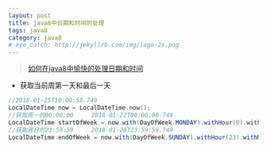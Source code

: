 ```yaml
---
layout: post
title: java8中日期和时间的处理
tags: java8
category: java8
# eye_catch: http://jekyllrb.com/img/logo-2x.png
---
```


> [如何在java8中愉快的处理日期和时间](https://www.liaoxuefeng.com/article/00141939241051502ada88137694b62bfe844cd79e12c32000)

- 获取当前周第一天和最后一天

```java
//2018-01-25T10:00:58.749
LocalDateTime now = LocalDateTime.now();
//获取周一的00:00:00     2018-01-22T00:00:00.749
LocalDateTime startOfWeek = now.with(DayOfWeek.MONDAY).withHour(0).withMinute(0).withSecond(0);
//获取周日的23:59:59     2018-01-28T23:59:59.749
LocalDateTime endOfWeek = now.with(DayOfWeek.SUNDAY).withHour(23).withMinute(59).withSecond(59);
```